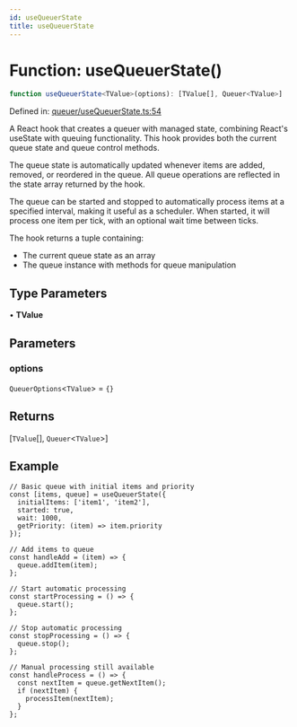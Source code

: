 ```yaml
---
id: useQueuerState
title: useQueuerState
---
```


<!-- DO NOT EDIT: this page is autogenerated from the type comments -->

# Function: useQueuerState()

```ts
function useQueuerState<TValue>(options): [TValue[], Queuer<TValue>]
```

Defined in: [queuer/useQueuerState.ts:54](https://github.com/TanStack/pacer/blob/main/packages/react-pacer/src/queuer/useQueuerState.ts#L54)

A React hook that creates a queuer with managed state, combining React's useState with queuing functionality.
This hook provides both the current queue state and queue control methods.

The queue state is automatically updated whenever items are added, removed, or reordered in the queue.
All queue operations are reflected in the state array returned by the hook.

The queue can be started and stopped to automatically process items at a specified interval,
making it useful as a scheduler. When started, it will process one item per tick, with an
optional wait time between ticks.

The hook returns a tuple containing:
- The current queue state as an array
- The queue instance with methods for queue manipulation

## Type Parameters

• **TValue**

## Parameters

### options

`QueuerOptions`\<`TValue`\> = `{}`

## Returns

\[`TValue`[], `Queuer`\<`TValue`\>\]

## Example

```tsx
// Basic queue with initial items and priority
const [items, queue] = useQueuerState({
  initialItems: ['item1', 'item2'],
  started: true,
  wait: 1000,
  getPriority: (item) => item.priority
});

// Add items to queue
const handleAdd = (item) => {
  queue.addItem(item);
};

// Start automatic processing
const startProcessing = () => {
  queue.start();
};

// Stop automatic processing
const stopProcessing = () => {
  queue.stop();
};

// Manual processing still available
const handleProcess = () => {
  const nextItem = queue.getNextItem();
  if (nextItem) {
    processItem(nextItem);
  }
};
```
